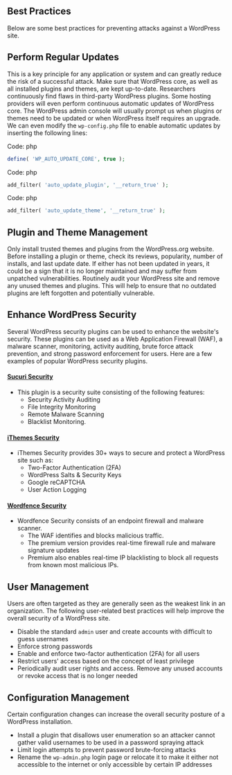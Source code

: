 ## Best Practices

Below are some best practices for preventing attacks against a WordPress site.

## Perform Regular Updates

This is a key principle for any application or system and can greatly reduce the risk of a successful attack. Make sure that WordPress core, as well as all installed plugins and themes, are kept up-to-date. Researchers continuously find flaws in third-party WordPress plugins. Some hosting providers will even perform continuous automatic updates of WordPress core. The WordPress admin console will usually prompt us when plugins or themes need to be updated or when WordPress itself requires an upgrade. We can even modify the `wp-config.php` file to enable automatic updates by inserting the following lines:

Code: php

```php
define( 'WP_AUTO_UPDATE_CORE', true );
```

Code: php

```php
add_filter( 'auto_update_plugin', '__return_true' );
```

Code: php

```php
add_filter( 'auto_update_theme', '__return_true' );
```

## Plugin and Theme Management

Only install trusted themes and plugins from the WordPress.org website. Before installing a plugin or theme, check its reviews, popularity, number of installs, and last update date. If either has not been updated in years, it could be a sign that it is no longer maintained and may suffer from unpatched vulnerabilities. Routinely audit your WordPress site and remove any unused themes and plugins. This will help to ensure that no outdated plugins are left forgotten and potentially vulnerable.

## Enhance WordPress Security

Several WordPress security plugins can be used to enhance the website's security. These plugins can be used as a Web Application Firewall (WAF), a malware scanner, monitoring, activity auditing, brute force attack prevention, and strong password enforcement for users. Here are a few examples of popular WordPress security plugins.

#### [Sucuri Security](https://wordpress.org/plugins/sucuri-scanner/)

-   This plugin is a security suite consisting of the following features:
    -   Security Activity Auditing
    -   File Integrity Monitoring
    -   Remote Malware Scanning
    -   Blacklist Monitoring.

#### [iThemes Security](https://wordpress.org/plugins/better-wp-security/)

-   iThemes Security provides 30+ ways to secure and protect a WordPress site such as:
    -   Two-Factor Authentication (2FA)
    -   WordPress Salts & Security Keys
    -   Google reCAPTCHA
    -   User Action Logging

#### [Wordfence Security](https://wordpress.org/plugins/wordfence/)

-   Wordfence Security consists of an endpoint firewall and malware scanner.
    -   The WAF identifies and blocks malicious traffic.
    -   The premium version provides real-time firewall rule and malware signature updates
    -   Premium also enables real-time IP blacklisting to block all requests from known most malicious IPs.

## User Management

Users are often targeted as they are generally seen as the weakest link in an organization. The following user-related best practices will help improve the overall security of a WordPress site.

-   Disable the standard `admin` user and create accounts with difficult to guess usernames
-   Enforce strong passwords
-   Enable and enforce two-factor authentication (2FA) for all users
-   Restrict users' access based on the concept of least privilege
-   Periodically audit user rights and access. Remove any unused accounts or revoke access that is no longer needed

## Configuration Management

Certain configuration changes can increase the overall security posture of a WordPress installation.

-   Install a plugin that disallows user enumeration so an attacker cannot gather valid usernames to be used in a password spraying attack
-   Limit login attempts to prevent password brute-forcing attacks
-   Rename the `wp-admin.php` login page or relocate it to make it either not accessible to the internet or only accessible by certain IP addresses